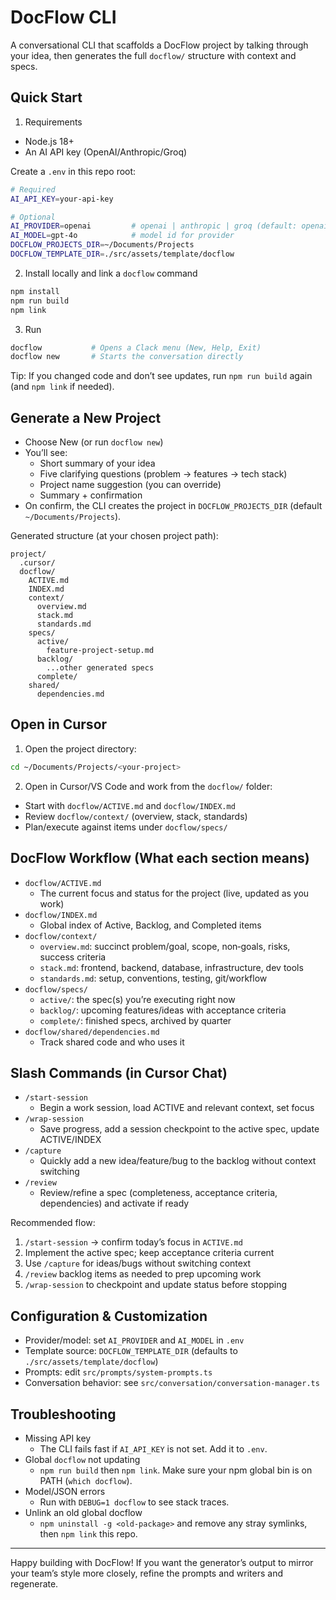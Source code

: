 # DocFlow CLI

A conversational CLI that scaffolds a DocFlow project by talking through your idea, then generates the full `docflow/` structure with context and specs.

## Quick Start

1) Requirements
- Node.js 18+
- An AI API key (OpenAI/Anthropic/Groq)

Create a `.env` in this repo root:
```bash
# Required
AI_API_KEY=your-api-key

# Optional
AI_PROVIDER=openai         # openai | anthropic | groq (default: openai)
AI_MODEL=gpt-4o            # model id for provider
DOCFLOW_PROJECTS_DIR=~/Documents/Projects
DOCFLOW_TEMPLATE_DIR=./src/assets/template/docflow
```

2) Install locally and link a `docflow` command
```bash
npm install
npm run build
npm link
```

3) Run
```bash
docflow           # Opens a Clack menu (New, Help, Exit)
docflow new       # Starts the conversation directly
```

Tip: If you changed code and don’t see updates, run `npm run build` again (and `npm link` if needed).

## Generate a New Project

- Choose New (or run `docflow new`)
- You’ll see:
  - Short summary of your idea
  - Five clarifying questions (problem → features → tech stack)
  - Project name suggestion (you can override)
  - Summary + confirmation
- On confirm, the CLI creates the project in `DOCFLOW_PROJECTS_DIR` (default `~/Documents/Projects`).

Generated structure (at your chosen project path):
```
project/
  .cursor/
  docflow/
    ACTIVE.md
    INDEX.md
    context/
      overview.md
      stack.md
      standards.md
    specs/
      active/
        feature-project-setup.md
      backlog/
        ...other generated specs
      complete/
    shared/
      dependencies.md
```

## Open in Cursor

1) Open the project directory:
```bash
cd ~/Documents/Projects/<your-project>
```
2) Open in Cursor/VS Code and work from the `docflow/` folder:
- Start with `docflow/ACTIVE.md` and `docflow/INDEX.md`
- Review `docflow/context/` (overview, stack, standards)
- Plan/execute against items under `docflow/specs/`

## DocFlow Workflow (What each section means)

- `docflow/ACTIVE.md`
  - The current focus and status for the project (live, updated as you work)
- `docflow/INDEX.md`
  - Global index of Active, Backlog, and Completed items
- `docflow/context/`
  - `overview.md`: succinct problem/goal, scope, non‑goals, risks, success criteria
  - `stack.md`: frontend, backend, database, infrastructure, dev tools
  - `standards.md`: setup, conventions, testing, git/workflow
- `docflow/specs/`
  - `active/`: the spec(s) you’re executing right now
  - `backlog/`: upcoming features/ideas with acceptance criteria
  - `complete/`: finished specs, archived by quarter
- `docflow/shared/dependencies.md`
  - Track shared code and who uses it

## Slash Commands (in Cursor Chat)

- `/start-session`
  - Begin a work session, load ACTIVE and relevant context, set focus
- `/wrap-session`
  - Save progress, add a session checkpoint to the active spec, update ACTIVE/INDEX
- `/capture`
  - Quickly add a new idea/feature/bug to the backlog without context switching
- `/review`
  - Review/refine a spec (completeness, acceptance criteria, dependencies) and activate if ready

Recommended flow:
1) `/start-session` → confirm today’s focus in `ACTIVE.md`
2) Implement the active spec; keep acceptance criteria current
3) Use `/capture` for ideas/bugs without switching context
4) `/review` backlog items as needed to prep upcoming work
5) `/wrap-session` to checkpoint and update status before stopping

## Configuration & Customization

- Provider/model: set `AI_PROVIDER` and `AI_MODEL` in `.env`
- Template source: `DOCFLOW_TEMPLATE_DIR` (defaults to `./src/assets/template/docflow`)
- Prompts: edit `src/prompts/system-prompts.ts`
- Conversation behavior: see `src/conversation/conversation-manager.ts`

## Troubleshooting

- Missing API key
  - The CLI fails fast if `AI_API_KEY` is not set. Add it to `.env`.
- Global `docflow` not updating
  - `npm run build` then `npm link`. Make sure your npm global bin is on PATH (`which docflow`).
- Model/JSON errors
  - Run with `DEBUG=1 docflow` to see stack traces.
- Unlink an old global docflow
  - `npm uninstall -g <old-package>` and remove any stray symlinks, then `npm link` this repo.

---

Happy building with DocFlow! If you want the generator’s output to mirror your team’s style more closely, refine the prompts and writers and regenerate.
